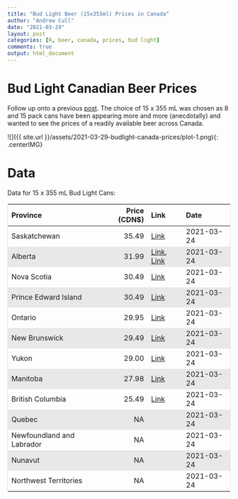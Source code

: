 ```yaml
---
title: "Bud Light Beer (15x355ml) Prices in Canada"
author: "Andrew Cull"
date: "2021-03-29"
layout: post
categories: [R, beer, canada, prices, bud light]
comments: true
output: html_document
---
```

# Bud Light Canadian Beer Prices

Follow up onto a previous [post](https://www.awcull.com/2017/01/02/beer-prices-quick.html). The choice of 15 x 355 mL was chosen as 8 and 15 pack cans have been appearing more and more (anecdotally) and wanted to see the prices of a readily available beer across Canada.

![]({{ site.url }}/assets/2021-03-29-budlight-canada-prices/plot-1.png){: .centerIMG}

# Data 

Data for 15 x 355 mL Bud Light Cans: 

<style>
tr:nth-child(even) {
  background-color: #e8e8e8;
}
table {
  border: 1px solid #ddd;
}
</style>


<table>
 <thead>
  <tr>
   <th style="text-align:left;"> Province </th>
   <th style="text-align:right;"> Price (CDN$) </th>
   <th style="text-align:left;"> Link </th>
   <th style="text-align:left;"> Date </th>
  </tr>
 </thead>
<tbody>
  <tr>
   <td style="text-align:left;"> Saskatchewan </td>
   <td style="text-align:right;"> 35.49 </td>
   <td style="text-align:left;"> <a href="https://www.saskliquor.com/beer/m1665210/labatt-breweries-15c-bud-light-5325ml/">Link</a> </td>
   <td style="text-align:left;"> 2021-03-24 </td>
  </tr>
  <tr>
   <td style="text-align:left;"> Alberta </td>
   <td style="text-align:right;"> 31.99 </td>
   <td style="text-align:left;"> <a href="https://www.willowpark.net/collections/beer/products/bud-light-cans">Link</a>, <a href="https://shop.realcanadianliquorstore.ca/products/bud-light?variant=39305880174754">Link</a> </td>
   <td style="text-align:left;"> 2021-03-24 </td>
  </tr>
  <tr>
   <td style="text-align:left;"> Nova Scotia </td>
   <td style="text-align:right;"> 30.49 </td>
   <td style="text-align:left;"> <a href="https://www.mynslc.com/en/products/Beer/Lager/Light%20Lager/1006324.aspx">Link</a> </td>
   <td style="text-align:left;"> 2021-03-24 </td>
  </tr>
  <tr>
   <td style="text-align:left;"> Prince Edward Island </td>
   <td style="text-align:right;"> 30.49 </td>
   <td style="text-align:left;"> <a href="https://liquorpei.com/products/bud-light/">Link</a> </td>
   <td style="text-align:left;"> 2021-03-24 </td>
  </tr>
  <tr>
   <td style="text-align:left;"> Ontario </td>
   <td style="text-align:right;"> 29.95 </td>
   <td style="text-align:left;"> <a href="https://www.thebeerstore.ca/beers/bud-light/">Link</a> </td>
   <td style="text-align:left;"> 2021-03-24 </td>
  </tr>
  <tr>
   <td style="text-align:left;"> New Brunswick </td>
   <td style="text-align:right;"> 29.49 </td>
   <td style="text-align:left;"> <a href="https://www.anbl.com/bud-light-15-c-17124">Link</a> </td>
   <td style="text-align:left;"> 2021-03-24 </td>
  </tr>
  <tr>
   <td style="text-align:left;"> Yukon </td>
   <td style="text-align:right;"> 29.00 </td>
   <td style="text-align:left;"> <a href="https://yukon.ca/sites/yukon.ca/files/ylc/ylc-liquor-retail-price-list-sept-2020.pdf">Link</a> </td>
   <td style="text-align:left;"> 2021-03-24 </td>
  </tr>
  <tr>
   <td style="text-align:left;"> Manitoba </td>
   <td style="text-align:right;"> 27.98 </td>
   <td style="text-align:left;"> <a href="https://www.liquormarts.ca/product/bud-light/15-x-355-ml">Link</a> </td>
   <td style="text-align:left;"> 2021-03-24 </td>
  </tr>
  <tr>
   <td style="text-align:left;"> British Columbia </td>
   <td style="text-align:right;"> 25.49 </td>
   <td style="text-align:left;"> <a href="https://www.bcliquorstores.com/product/683847">Link</a> </td>
   <td style="text-align:left;"> 2021-03-24 </td>
  </tr>
  <tr>
   <td style="text-align:left;"> Quebec </td>
   <td style="text-align:right;"> NA </td>
   <td style="text-align:left;">  </td>
   <td style="text-align:left;"> 2021-03-24 </td>
  </tr>
  <tr>
   <td style="text-align:left;"> Newfoundland and Labrador </td>
   <td style="text-align:right;"> NA </td>
   <td style="text-align:left;">  </td>
   <td style="text-align:left;"> 2021-03-24 </td>
  </tr>
  <tr>
   <td style="text-align:left;"> Nunavut </td>
   <td style="text-align:right;"> NA </td>
   <td style="text-align:left;">  </td>
   <td style="text-align:left;"> 2021-03-24 </td>
  </tr>
  <tr>
   <td style="text-align:left;"> Northwest Territories </td>
   <td style="text-align:right;"> NA </td>
   <td style="text-align:left;">  </td>
   <td style="text-align:left;"> 2021-03-24 </td>
  </tr>
</tbody>
</table>
